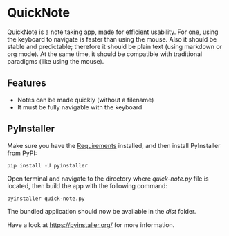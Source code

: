 # QuickNote

QuickNote is a note taking app, made for efficient usability. For one, using the keyboard to navigate is faster than using the mouse. Also it should be stable and predictable; therefore it should be plain text (using markdown or org mode). At the same time, it should be compatible with traditional paradigms (like using the mouse).

## Features

- Notes can be made quickly (without a filename)
- It must be fully navigable with the keyboard

## PyInstaller

Make sure you have the [Requirements](https://pyinstaller.org/en/stable/requirements.html#pyinstaller-requirements) installed, and then install PyInstaller from PyPI:

```
pip install -U pyinstaller
```

Open terminal and navigate to the directory where *quick-note.py* file is located, then build the app with the following command:

```
pyinstaller quick-note.py
```

The bundled application should now be available in the _dist_ folder.

Have a look at https://pyinstaller.org/ for more information.
